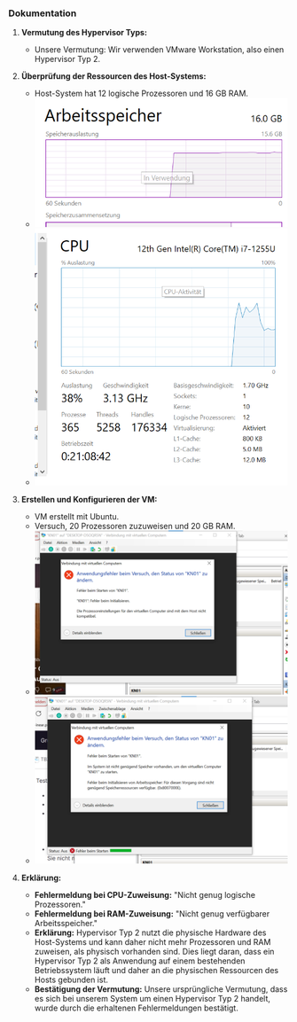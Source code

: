 ### Dokumentation

1. **Vermutung des Hypervisor Typs:**
   - Unsere Vermutung: Wir verwenden VMware Workstation, also einen Hypervisor Typ 2.

2. **Überprüfung der Ressourcen des Host-Systems:**
   - Host-System hat 12 logische Prozessoren und 16 GB RAM.
   - ![Bild Arbeitsspeicher](ram.png)
   - ![Bild Prozessor](cpu.png)

3. **Erstellen und Konfigurieren der VM:**
   - VM erstellt mit Ubuntu.
   - Versuch, 20 Prozessoren zuzuweisen und 20 GB RAM.
   - ![Fehlermeldung CPU](prozessorfm.png)
   - ![Fehlermeldung RAM](ramfm.png)

4. **Erklärung:**
   - **Fehlermeldung bei CPU-Zuweisung:** "Nicht genug logische Prozessoren."
   - **Fehlermeldung bei RAM-Zuweisung:** "Nicht genug verfügbarer Arbeitsspeicher."
   - **Erklärung:** Hypervisor Typ 2 nutzt die physische Hardware des Host-Systems und kann daher nicht mehr Prozessoren und RAM zuweisen, als physisch vorhanden sind. Dies liegt daran, dass ein Hypervisor Typ 2 als Anwendung auf einem bestehenden Betriebssystem läuft und daher an die physischen Ressourcen des Hosts gebunden ist.
   - **Bestätigung der Vermutung:** Unsere ursprüngliche Vermutung, dass es sich bei unserem System um einen Hypervisor Typ 2 handelt, wurde durch die erhaltenen Fehlermeldungen bestätigt.